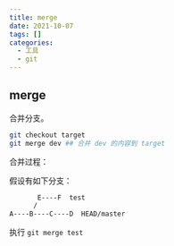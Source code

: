 ```yaml
---
title: merge
date: 2021-10-07
tags: []
categories:
  - 工具
  - git
---
```


## merge

合并分支。

```bash
git checkout target
git merge dev ## 合并 dev 的内容到 target
```

合并过程：

假设有如下分支：

```bash
       E----F  test
      /
A----B----C----D  HEAD/master
```

执行 `git merge test`
